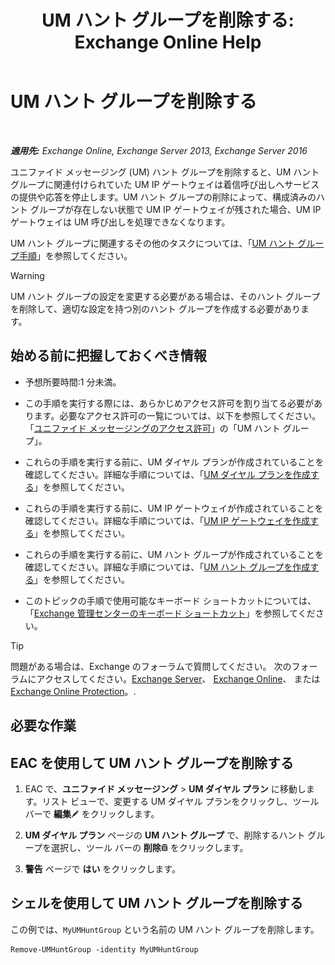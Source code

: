 ﻿---
title: 'UM ハント グループを削除する: Exchange Online Help'
TOCTitle: UM ハント グループを削除する
ms:assetid: 11ac102d-b58d-486c-85b6-e096428e556d
ms:mtpsurl: https://technet.microsoft.com/ja-jp/library/Aa996318(v=EXCHG.150)
ms:contentKeyID: 50555732
ms.date: 05/22/2018
mtps_version: v=EXCHG.150
ms.translationtype: HT
---

# UM ハント グループを削除する

 

_**適用先:** Exchange Online, Exchange Server 2013, Exchange Server 2016_

ユニファイド メッセージング (UM) ハント グループを削除すると、UM ハント グループに関連付けられていた UM IP ゲートウェイは着信呼び出しへサービスの提供や応答を停止します。UM ハント グループの削除によって、構成済みのハント グループが存在しない状態で UM IP ゲートウェイが残された場合、UM IP ゲートウェイは UM 呼び出しを処理できなくなります。

UM ハント グループに関連するその他のタスクについては、「[UM ハント グループ手順](um-hunt-group-procedures-exchange-2013-help.md)」を参照してください。


> [!WARNING]
> UM ハント グループの設定を変更する必要がある場合は、そのハント グループを削除して、適切な設定を持つ別のハント グループを作成する必要があります。



## 始める前に把握しておくべき情報

  - 予想所要時間:1 分未満。

  - この手順を実行する際には、あらかじめアクセス許可を割り当てる必要があります。必要なアクセス許可の一覧については、以下を参照してください。「[ユニファイド メッセージングのアクセス許可](unified-messaging-permissions-exchange-2013-help.md)」の「UM ハント グループ」。

  - これらの手順を実行する前に、UM ダイヤル プランが作成されていることを確認してください。詳細な手順については、「[UM ダイヤル プランを作成する](create-a-um-dial-plan-exchange-2013-help.md)」を参照してください。

  - これらの手順を実行する前に、UM IP ゲートウェイが作成されていることを確認してください。詳細な手順については、「[UM IP ゲートウェイを作成する](create-a-um-ip-gateway-exchange-2013-help.md)」を参照してください。

  - これらの手順を実行する前に、UM ハント グループが作成されていることを確認してください。詳細な手順については、「[UM ハント グループを作成する](create-a-um-hunt-group-exchange-2013-help.md)」を参照してください。

  - このトピックの手順で使用可能なキーボード ショートカットについては、「[Exchange 管理センターのキーボード ショートカット](keyboard-shortcuts-in-the-exchange-admin-center-exchange-online-protection-help.md)」を参照してください。


> [!TIP]
> 問題がある場合は、Exchange のフォーラムで質問してください。 次のフォーラムにアクセスしてください。<A href="https://go.microsoft.com/fwlink/p/?linkid=60612">Exchange Server</A>、 <A href="https://go.microsoft.com/fwlink/p/?linkid=267542">Exchange Online</A>、 または <A href="https://go.microsoft.com/fwlink/p/?linkid=285351">Exchange Online Protection</A>。.



## 必要な作業

## EAC を使用して UM ハント グループを削除する

1.  EAC で、<strong>ユニファイド メッセージング</strong> \> <strong>UM ダイヤル プラン</strong> に移動します。リスト ビューで、変更する UM ダイヤル プランをクリックし、ツール バーで <strong>編集</strong>![編集アイコン](images/Bb124582.6f53ccb2-1f13-4c02-bea0-30690e6ea71d(EXCHG.150).gif "編集アイコン") をクリックします。

2.  <strong>UM ダイヤル プラン</strong> ページの <strong>UM ハント グループ</strong> で、削除するハント グループを選択し、ツール バーの <strong>削除</strong>![\[削除\] アイコン](images/JJ651670.14f639f6-61e8-4418-bbfb-0db14de9d2f5(EXCHG.150).gif "[削除] アイコン") をクリックします。

3.  <strong>警告</strong> ページで <strong>はい</strong> をクリックします。

## シェルを使用して UM ハント グループを削除する

この例では、`MyUMHuntGroup` という名前の UM ハント グループを削除します。

    Remove-UMHuntGroup -identity MyUMHuntGroup

